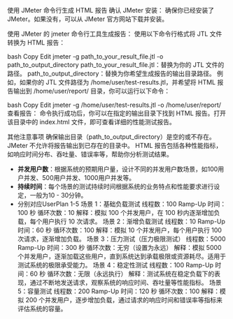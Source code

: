 使用 JMeter 命令行生成 HTML 报告
确认 JMeter 安装： 确保你已经安装了 JMeter。如果没有，可以从 JMeter 官方网站下载并安装。

使用 JMeter 的 jmeter 命令行工具生成报告： 使用以下命令行格式将 JTL 文件转换为 HTML 报告：

bash
Copy
Edit
jmeter -g path_to_your_result_file.jtl -o path_to_output_directory
path_to_your_result_file.jtl：替换为你的 JTL 文件的路径。
path_to_output_directory：替换为你希望生成报告的输出目录路径。
例如，如果你的 JTL 文件路径为 /home/user/test-results.jtl，并希望将 HTML 报告输出到 /home/user/report/ 目录，你可以运行以下命令：

bash
Copy
Edit
jmeter -g /home/user/test-results.jtl -o /home/user/report/
查看报告： 命令执行成功后，你可以在指定的输出目录下找到 HTML 报告。打开该目录中的 index.html 文件，即可查看详细的性能测试报告。

其他注意事项
确保输出目录（path_to_output_directory）是空的或不存在。JMeter 不允许将报告输出到已存在的目录中。
HTML 报告包括各种性能指标，如响应时间分布、吞吐量、错误率等，帮助你分析测试结果。


- **并发用户数**：根据系统的预期用户量，设计不同的并发用户数场景，如100用户并发、500用户并发、1000用户并发等。
- **持续时间**：每个场景的测试持续时间根据系统的业务特点和性能要求进行设定，一般为10 - 30分钟。
- 分别对应UserPlan 1-5
  场景 1：基础负载测试
  线程数：100
  Ramp-Up 时间：100 秒
  循环次数：10
  解释：模拟 100 个并发用户，在 100 秒内逐渐增加负载，每个用户执行 10 次请求。
  场景 2：渐增负载测试
  线程数：10
  Ramp-Up 时间：60 秒
  循环次数：100
  解释：模拟 10 个并发用户，每个用户执行 100 次请求，逐渐增加负载。
  场景 3：压力测试（压力极限测试）
  线程数：5000
  Ramp-Up 时间：300 秒
  循环次数：无穷（设置为永远）
  解释：模拟 5000 个并发用户，逐渐加载这些用户，直到系统达到承载极限或资源耗尽。适用于测试系统的极限承受能力。
  场景 4：稳定性测试
  线程数：100
  Ramp-Up 时间：60 秒
  循环次数：无限（永远执行）
  解释：测试系统在稳定负载下的表现，通过不断地发送请求，观察系统的响应时间、吞吐量等性能指标。
  场景 5：容量测试
  线程数：200
  Ramp-Up 时间：120 秒
  循环次数：100
  解释：模拟 200 个并发用户，逐步增加负载，通过请求的响应时间和错误率等指标来评估系统的容量。